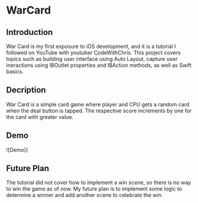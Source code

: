 # WarCard

## Introduction
War Card is my first exposure to iOS development, and it is a tutorial I followed on YouTube with youtuber CodeWithChris. This project covers topics such as building user interface using Auto Layout, capture user ineractions using IBOutlet properties and IBAction methods, as well as Swift basics.

## Decription
War Card is a simple card game where player and CPU gets a random card when the deal button is tapped. The respective score increments by one for the card with greater value.

## Demo
![Demo](


## Future Plan
The tutorial did not cover how to implement a win scene, so there is no way to win the game as of now. My future plan is to implement some logic to determine a winner and add another scene to celebrate the win.
